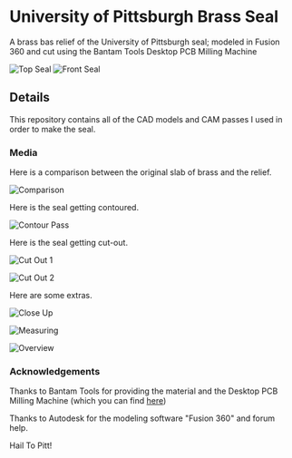 # University of Pittsburgh Brass Seal
A brass bas relief of the University of Pittsburgh seal; modeled in Fusion 360
and cut using the Bantam Tools Desktop PCB Milling Machine

![Top Seal](photos/top-seal.jpg?raw=true "Pitt Seal")
![Front Seal](photos/front-seal.jpg?raw=true "Pitt Seal")

## Details
This repository contains all of the CAD models and CAM passes I used in order
to make the seal.

### Media

Here is a comparison between the original slab of brass and the relief. 

![Comparison](photos/comparison.jpg?raw=true "Pitt Seal")

Here is the seal getting contoured.

![Contour Pass](photos/contour-pass.JPG?raw=true "Pitt Seal")

Here is the seal getting cut-out.

![Cut Out 1](photos/cut-out-1.JPG?raw=true "Pitt Seal")

![Cut Out 2](photos/cut-out-2.JPG?raw=true "Pitt Seal")

Here are some extras.

![Close Up](photos/close-up.JPG?raw=true "Pitt Seal")

![Measuring](photos/using-dialtest-indicator.jpg?raw=true "Pitt Seal")

![Overview](photos/overview.jpg?raw=true "Pitt Seal")

### Acknowledgements

Thanks to Bantam Tools for providing the material and the Desktop PCB Milling
Machine (which you can find [here](https://www.bantamtools.com/pages/products))

Thanks to Autodesk for the modeling software "Fusion 360" and forum help.

Hail To Pitt!
